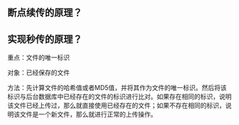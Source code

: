 ## 断点续传的原理？

## 实现秒传的原理？

重点：文件的唯一标识

对象：已经保存的文件

方法：先计算文件的哈希值或者MD5值，并将其作为文件的唯一标识。然后将该标识与后台数据库中已经存在的文件的标识进行比对。如果存在相同的标识，说明该文件已经上传过，那么就直接使用已经存在的文件；如果不存在相同的标识，说明该文件是一个新文件，那么就进行正常的上传操作。
